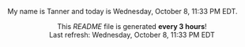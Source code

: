 My name is Tanner and today is Wednesday, October 8, 11:33 PM EDT.

<p align="center">This <i>README</i> file is generated <b>every 3 hours</b>!</br>Last refresh: Wednesday, October 8, 11:33 PM EDT<br /></p>
